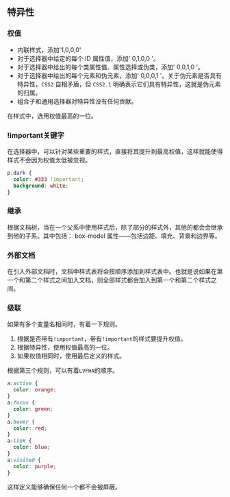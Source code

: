 ## 特异性

### 权值

- 内联样式，添加'1,0,0,0'
- 对于选择器中给定的每个 ID 属性值，添加' 0,1,0,0 '。
- 对于选择器中给出的每个类属性值、属性选择或伪类，添加' 0,0,1,0 '。
- 对于选择器中给出的每个元素和伪元素，添加' 0,0,0,1 '。关于伪元素是否具有特异性，`CSS2` 自相矛盾，但 `CSS2.1` 明确表示它们具有特异性，这就是伪元素的归属。
- 组合子和通用选择器对特异性没有任何贡献。

在样式中，选用权值最高的一位。



### !important关键字

在选择器中，可以针对某些重要的样式，直接将其提升到最高权值，这样就能使得样式不会因为权值太低被忽视。

```css
p.dark {
  color: #333 !important;
  background: white;
}
```



### 继承

根据文档树，当在一个父系中使用样式后，除了部分的样式外，其他的都会会继承到他的子系。其中包括： box-model 属性——包括边距、填充、背景和边界等。



### 外部文档

在引入外部文档时，文档中样式表将会按顺序添加到样式表中。也就是说如果在第一个和第二个样式之间加入文档，则全部样式都会加入到第一个和第二个样式之间。



### 级联

如果有多个变量名相同时，有着一下规则。

1. 根据是否带有`!important`，带有`!important`的样式要提升权值。
2. 根据特异性，使用权值最高的一位。
3. 如果权值相同时，使用最后定义的样式。

根据第三个规则，可以有着`LVFHA`的顺序。

```css
a:active {
  color: orange;
}
a:focus {
  color: green;
}
a:hover {
  color: red;
}
a:link {
  color: blue;
}
a:visited {
  color: purple;
}
```

这样定义能够确保任何一个都不会被屏蔽。

